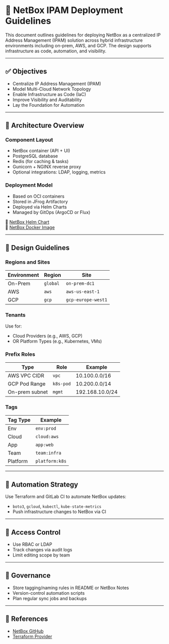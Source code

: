 
# 📘 NetBox IPAM Deployment Guidelines

This document outlines guidelines for deploying NetBox as a centralized IP Address Management (IPAM) solution across hybrid infrastructure environments including on-prem, AWS, and GCP. The design supports infrastructure as code, automation, and visibility.

---

## ✅ Objectives

- Centralize IP Address Management (IPAM)
- Model Multi-Cloud Network Topology
- Enable Infrastructure as Code (IaC)
- Improve Visibility and Auditability
- Lay the Foundation for Automation

---

## 🧱 Architecture Overview

### Component Layout

- NetBox container (API + UI)
- PostgreSQL database
- Redis (for caching & tasks)
- Gunicorn + NGINX reverse proxy
- Optional integrations: LDAP, logging, metrics

### Deployment Model

- Based on OCI containers
- Stored in JFrog Artifactory
- Deployed via Helm Charts
- Managed by GitOps (ArgoCD or Flux)

📎 [NetBox Helm Chart](https://github.com/netbox-community/netbox-chart)  
📎 [NetBox Docker Image](https://github.com/netbox-community/netbox-docker)

---

## 🧭 Design Guidelines

### Regions and Sites

| Environment | Region        | Site                |
|-------------|---------------|---------------------|
| On-Prem     | `global`      | `on-prem-dc1`       |
| AWS         | `aws`         | `aws-us-east-1`     |
| GCP         | `gcp`         | `gcp-europe-west1`  |

### Tenants

Use for:
- Cloud Providers (e.g., AWS, GCP)
- OR Platform Types (e.g., Kubernetes, VMs)

### Prefix Roles

| Type            | Role      | Example         |
|-----------------|-----------|-----------------|
| AWS VPC CIDR    | `vpc`     | 10.100.0.0/16   |
| GCP Pod Range   | `k8s-pod` | 10.200.0.0/14   |
| On-prem subnet  | `mgmt`    | 192.168.10.0/24 |

### Tags

| Tag Type | Example           |
|----------|-------------------|
| Env      | `env:prod`        |
| Cloud    | `cloud:aws`       |
| App      | `app:web`         |
| Team     | `team:infra`      |
| Platform | `platform:k8s`    |

---

## 🔄 Automation Strategy

Use Terraform and GitLab CI to automate NetBox updates:

- `boto3`, `gcloud`, `kubectl`, `kube-state-metrics`
- Push infrastructure changes to NetBox via CI

---

## 🔐 Access Control

- Use RBAC or LDAP
- Track changes via audit logs
- Limit editing scope by team

---

## 📝 Governance

- Store tagging/naming rules in README or NetBox Notes
- Version-control automation scripts
- Plan regular sync jobs and backups

---

## 📎 References

- [NetBox GitHub](https://github.com/netbox-community/netbox?tab=readme-ov-file#netboxs-role)
- [Terraform Provider](https://github.com/netbox-community/terraform-provider-netbox)
